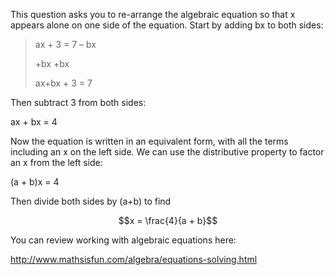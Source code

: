 This question asks you to re-arrange the algebraic
equation so that x appears alone on one side of the equation. Start by
adding bx to both sides:

> ax + 3 = 7 – bx
>
> +bx +bx
>
> ax+bx + 3 = 7

Then subtract 3 from both sides:

ax + bx = 4

Now the equation is written in an equivalent form, with all the terms
including an x on the left side. We can use the distributive property to
factor an x from the left side:

(a + b)x = 4

Then divide both sides by (a+b) to find

$$x = \frac{4}{a + b}$$

You can review working with algebraic equations here:

<http://www.mathsisfun.com/algebra/equations-solving.html>
